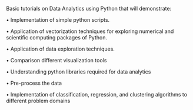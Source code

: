 Basic tutorials on Data Analytics using Python that will demonstrate:  

• Implementation of simple python scripts.

• Application of vectorization techniques for exploring numerical and scientific computing packages of Python.

• Application of data exploration techniques.

• Comparison different visualization tools

• Understanding python libraries required for data analytics  

• Pre-process the data  

• Implementation of classification, regression, and clustering algorithms to different problem domains 

